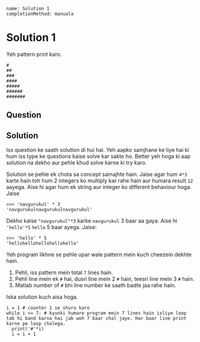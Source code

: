 ```ngMeta
name: Solution 1
completionMethod: manuala
```

# Solution 1
Yeh pattern print karo.

```
#
##
###
####
#####
######
#######
```

## Question

## Solution

Iss question ke saath solution di hui hai. Yeh aapko samjhane ke liye hai ki hum iss type ke questions kaise solve kar sakte ho. Better yeh hoga ki aap solution na dekho aur pehle khud solve karne ki try karo.

Solution se pehle ek chota sa concept samajhte hain. Jaise agar hum `4*3` karte hain toh hum 2 integers ko multiply kar rahe hain aur humara result `12` aayega. Aise hi agar hum ek string aur integer ko different behaviour hoga. Jaise

```
>>> 'navgurukul' * 3
'navgurukulnavgurukulnavgurukul'
```

Dekho kaise `"navgurukul"*3` karke `navgurukul` 3 baar aa gaya. Aise hi `'hello'*5` `hello` 5 baar ayega. Jaise:

```
>>> 'hello' * 5
'hellohellohellohellohello'
```

Yeh program likhne se pehle upar wale pattern mein kuch cheezein dekhte hain.

1. Pehli, iss pattern mein total `7` lines hain.
2. Pehli line mein ek `#` hai, dusri line mein 2 `#` hain, teesri line mein 3 `#` hain.
3. Matlab number of `#` bhi line number ke saath badte jaa rahe hain.

Iska solution kuch aisa hoga.

```
i = 1 # counter 1 se shuru karo
while i <= 7: # kyunki humare program mein 7 lines hain isliye loop tab hi band karna hai jab woh 7 baar chal jaye. Har baar line print karne pe loop chalega.
  print('#'*i)
  i = i + 1
```
